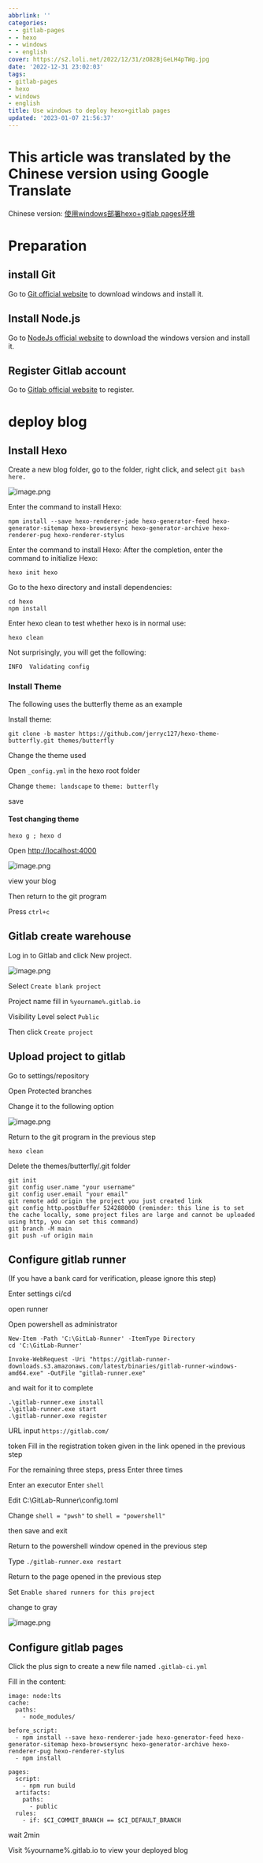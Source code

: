 ```yaml
---
abbrlink: ''
categories:
- - gitlab-pages
- - hexo
- - windows
- - english
cover: https://s2.loli.net/2022/12/31/zO82BjGeLH4pTWg.jpg
date: '2022-12-31 23:02:03'
tags:
- gitlab-pages
- hexo
- windows
- english
title: Use windows to deploy hexo+gitlab pages
updated: '2023-01-07 21:56:37'
---
```

# This article was translated by the Chinese version using Google Translate

Chinese version: [使用windows部署hexo+gitlab pages环境](https://hexo.myfw.us/%E4%BD%BF%E7%94%A8windows%E9%83%A8%E7%BD%B2hexo+gitlab-pages%E7%8E%AF%E5%A2%83/)

# Preparation

## install Git

Go to [Git official website](https://git-scm.com/downloads) to download windows and install it.

## Install Node.js

Go to [NodeJs official website](https://nodejs.org/en/download) to download the windows version and install it.

## Register Gitlab account

Go to [Gitlab official website](https://gitlab.com/) to register.

# deploy blog

## Install Hexo

Create a new blog folder, go to the folder, right click, and select `git bash here.`

![image.png](https://s2.loli.net/2022/12/31/r3UNbQD6KMx8Ldy.png)

Enter the command to install Hexo:

```
npm install --save hexo-renderer-jade hexo-generator-feed hexo-generator-sitemap hexo-browsersync hexo-generator-archive hexo-renderer-pug hexo-renderer-stylus
```

Enter the command to install Hexo: After the completion, enter the command to initialize Hexo:

```
hexo init hexo
```

Go to the hexo directory and install dependencies:

```
cd hexo
npm install
```

Enter hexo clean to test whether hexo is in normal use:

```
hexo clean
```

Not surprisingly, you will get the following:

```
INFO  Validating config
```

### Install Theme

The following uses the butterfly theme as an example

Install theme:

```
git clone -b master https://github.com/jerryc127/hexo-theme-butterfly.git themes/butterfly
```

Change the theme used

Open `_config.yml` in the hexo root folder

Change `theme: landscape` to `theme: butterfly`

save

#### Test changing theme

```
hexo g ; hexo d
```

Open [http://localhost:4000](http://localhost:4000)

![image.png](https://s2.loli.net/2022/12/31/dlmJRy5xKHaMZVL.png)

view your blog

Then return to the git program

Press `ctrl+c`

## Gitlab create warehouse

Log in to Gitlab and click New project.

![image.png](https://s2.loli.net/2022/12/31/rqmD9aUhSlxZknC.png)

Select `Create blank project`

Project name fill in `%yourname%.gitlab.io`

Visibility Level select `Public`

Then click `Create project`

## Upload project to gitlab

Go to settings/repository

Open Protected branches

Change it to the following option

![image.png](https://s2.loli.net/2022/12/31/zEuWJjdlAeMPRkx.png)

Return to the git program in the previous step

```
hexo clean
```

Delete the themes/butterfly/.git folder

```
git init
git config user.name "your username"
git config user.email "your email"
git remote add origin the project you just created link
git config http.postBuffer 524288000 (reminder: this line is to set the cache locally, some project files are large and cannot be uploaded using http, you can set this command)
git branch -M main
git push -uf origin main

```

## Configure gitlab runner

(If you have a bank card for verification, please ignore this step)

Enter settings ci/cd

open runner

Open powershell as administrator

```
New-Item -Path 'C:\GitLab-Runner' -ItemType Directory
cd 'C:\GitLab-Runner'
```

```
Invoke-WebRequest -Uri "https://gitlab-runner-downloads.s3.amazonaws.com/latest/binaries/gitlab-runner-windows-amd64.exe" -OutFile "gitlab-runner.exe"
```

and wait for it to complete

```
.\gitlab-runner.exe install
.\gitlab-runner.exe start
.\gitlab-runner.exe register
```

URL input `https://gitlab.com/`

token Fill in the registration token given in the link opened in the previous step

For the remaining three steps, press Enter three times

Enter an executor Enter `shell`

Edit C:\GitLab-Runner\config.toml

Change `shell = "pwsh"` to `shell = "powershell"`

then save and exit

Return to the powershell window opened in the previous step

Type `./gitlab-runner.exe restart`

Return to the page opened in the previous step

Set `Enable shared runners for this project`

change to gray

![image.png](https://s2.loli.net/2022/12/31/Js7nQcMeafK29FA.png)

## Configure gitlab pages

Click the plus sign to create a new file named `.gitlab-ci.yml`

Fill in the content:

```
image: node:lts
cache:
  paths:
    - node_modules/

before_script:
  - npm install --save hexo-renderer-jade hexo-generator-feed hexo-generator-sitemap hexo-browsersync hexo-generator-archive hexo-renderer-pug hexo-renderer-stylus
  - npm install

pages:
  script:
    - npm run build
  artifacts:
    paths:
      - public
  rules:
    - if: $CI_COMMIT_BRANCH == $CI_DEFAULT_BRANCH

```

wait 2min

Visit %yourname%.gitlab.io to view your deployed blog
